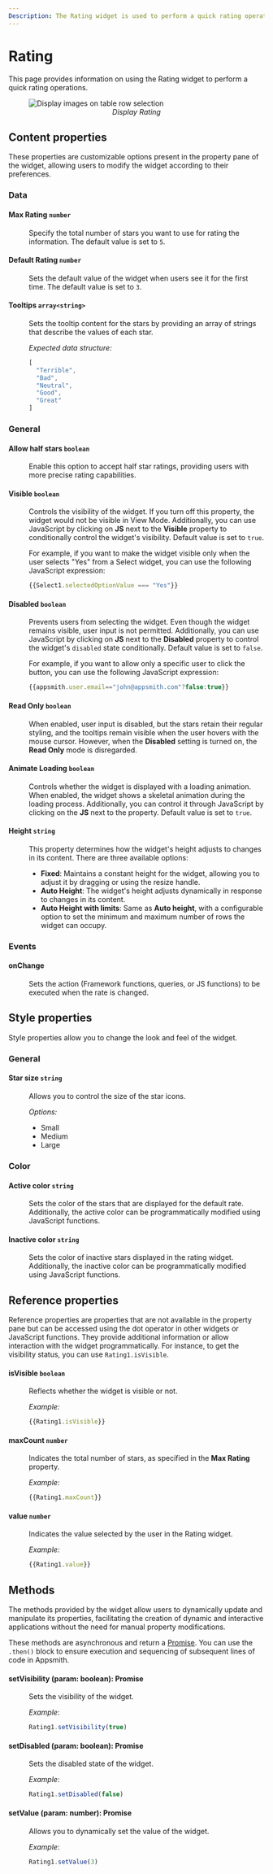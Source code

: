 ```yaml
---
Description: The Rating widget is used to perform a quick rating operation on something. Use the Rate component to rate any sort of information from the connected data source. It's customizable and features rich.
---
```

# Rating

This page provides information on using the Rating widget to perform a quick rating operations.

<figure>
  <img src="/img/rating-img.png" style= {{width:"700px", height:"auto"}} alt="Display images on table row selection"/>
  <figcaption align = "center"><i>Display Rating</i></figcaption>
</figure>

## Content properties

These properties are customizable options present in the property pane of the widget, allowing users to modify the widget according to their preferences.

### Data

#### Max Rating	`number`

<dd>

Specify the total number of stars you want to use for rating the information. The default value is set to `5`.

</dd>

#### Default Rating	`number`

<dd>

Sets the default value of the widget when users see it for the first time. The default value is set to `3`.

</dd>

#### Tooltips `array<string>`

<dd>

Sets the tooltip content for the stars by providing an array of strings that describe the values of each star.

*Expected data structure:*

```js
[
  "Terrible",
  "Bad",
  "Neutral",
  "Good",
  "Great"
]
```

</dd>

### General

#### Allow half stars `boolean`

<dd>

Enable this option to accept half star ratings, providing users with more precise rating capabilities.


</dd>


#### Visible `boolean`

<dd>

Controls the visibility of the widget. If you turn off this property, the widget would not be visible in View Mode. Additionally, you can use JavaScript by clicking on **JS** next to the **Visible** property to conditionally control the widget's visibility. Default value is set to `true`.

For example, if you want to make the widget visible only when the user selects "Yes" from a Select widget, you can use the following JavaScript expression: 
```js
{{Select1.selectedOptionValue === "Yes"}}
```

</dd>

#### Disabled `boolean`

<dd>

Prevents users from selecting the widget. Even though the widget remains visible, user input is not permitted. Additionally, you can use JavaScript by clicking on **JS** next to the **Disabled** property to control the widget's `disabled` state conditionally. Default value is set to `false`.

For example, if you want to allow only a specific user to click the button, you can use the following JavaScript expression: 
```js
{{appsmith.user.email=="john@appsmith.com"?false:true}}
```

</dd>

#### Read Only	 `boolean`

<dd>

When enabled, user input is disabled, but the stars retain their regular styling, and the tooltips remain visible when the user hovers with the mouse cursor. However, when the **Disabled** setting is turned on, the **Read Only** mode is disregarded.

</dd>

#### Animate Loading `boolean`


<dd>

Controls whether the widget is displayed with a loading animation. When enabled, the widget shows a skeletal animation during the loading process. Additionally, you can control it through JavaScript by clicking on the **JS** next to the property.  Default value is set to `true`.

</dd>

#### Height `string`


<dd>

This property determines how the widget's height adjusts to changes in its content. There are three available options:


* **Fixed**: Maintains a constant height for the widget, allowing you to adjust it by dragging or using the resize handle.
* **Auto Height**: The widget's height adjusts dynamically in response to changes in its content.
* **Auto Height with limits**: Same as **Auto height**, with a configurable option to set the minimum and maximum number of rows the widget can occupy.


</dd>

### Events

#### onChange		

<dd>

Sets the action (Framework functions, queries, or JS functions) to be executed when the rate is changed.

</dd>

## Style properties

Style properties allow you to change the look and feel of the widget.

### General

#### Star size `string`

<dd>

Allows you to control the size of the star icons.

*Options:*

* Small
* Medium
* Large


</dd>

### Color

#### Active color	`string`

<dd>

Sets the color of the stars that are displayed for the default rate. Additionally, the active color can be programmatically modified using JavaScript functions.


</dd>

#### Inactive color `string`	

<dd>

Sets the color of inactive stars displayed in the rating widget. Additionally, the inactive color can be programmatically modified using JavaScript functions.


</dd>

## Reference properties

Reference properties are properties that are not available in the property pane but can be accessed using the dot operator in other widgets or JavaScript functions. They provide additional information or allow interaction with the widget programmatically. For instance, to get the visibility status, you can use `Rating1.isVisible`.

#### isVisible `boolean`

<dd>

Reflects whether the widget is visible or not.

*Example:*
```js
{{Rating1.isVisible}}
```

</dd>

#### maxCount `number`

<dd>

Indicates the total number of stars, as specified in the **Max Rating** property.

*Example:*
```js
{{Rating1.maxCount}}
```

</dd>

#### value `number`

<dd>

Indicates the value selected by the user in the Rating widget.

*Example:*
```js
{{Rating1.value}}
```

</dd>


## Methods

The methods provided by the widget allow users to dynamically update and manipulate its properties, facilitating the creation of dynamic and interactive applications without the need for manual property modifications. 

These methods are asynchronous and return a [Promise](/core-concepts/writing-code/javascript-promises#using-promises-in-appsmith). You can use the `.then()` block to ensure execution and sequencing of subsequent lines of code in Appsmith.


#### setVisibility (param: boolean): Promise

<dd>

Sets the visibility of the widget.

*Example*:

```js
Rating1.setVisibility(true)
```


</dd>


#### setDisabled (param: boolean): Promise

<dd>

Sets the disabled state of the widget.

*Example*:

```js
Rating1.setDisabled(false)
```


</dd>

#### setValue (param: number): Promise

<dd>

Allows you to dynamically set the value of the widget.

*Example*:

```js
Rating1.setValue(3)
```

</dd>
